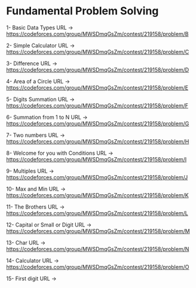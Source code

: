 # Fundamental Problem Solving

1- Basic Data Types URL -> https://codeforces.com/group/MWSDmqGsZm/contest/219158/problem/B

2- Simple Calculator URL -> https://codeforces.com/group/MWSDmqGsZm/contest/219158/problem/C

3- Difference URL -> https://codeforces.com/group/MWSDmqGsZm/contest/219158/problem/D

4- Area of a Circle URL -> https://codeforces.com/group/MWSDmqGsZm/contest/219158/problem/E

5- Digits Summation URL -> https://codeforces.com/group/MWSDmqGsZm/contest/219158/problem/F

6- Summation from 1 to N URL -> https://codeforces.com/group/MWSDmqGsZm/contest/219158/problem/G

7- Two numbers URL -> https://codeforces.com/group/MWSDmqGsZm/contest/219158/problem/H

8- Welcome for you with Conditions URL -> https://codeforces.com/group/MWSDmqGsZm/contest/219158/problem/I

9- Multiples URL -> https://codeforces.com/group/MWSDmqGsZm/contest/219158/problem/J

10- Max and Min URL -> https://codeforces.com/group/MWSDmqGsZm/contest/219158/problem/K

11- The Brothers URL -> https://codeforces.com/group/MWSDmqGsZm/contest/219158/problem/L

12- Capital or Small or Digit URL -> https://codeforces.com/group/MWSDmqGsZm/contest/219158/problem/M

13- Char URL -> https://codeforces.com/group/MWSDmqGsZm/contest/219158/problem/N

14- Calculator URL -> https://codeforces.com/group/MWSDmqGsZm/contest/219158/problem/O

15- First digit URL ->